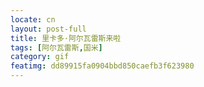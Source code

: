 ```yaml
---
locate: cn
layout: post-full
title: 里卡多·阿尔瓦雷斯来啦
tags: [阿尔瓦雷斯,国米]
category: gif
featimg: dd89915fa0904bbd850caefb3f623980
---
```

